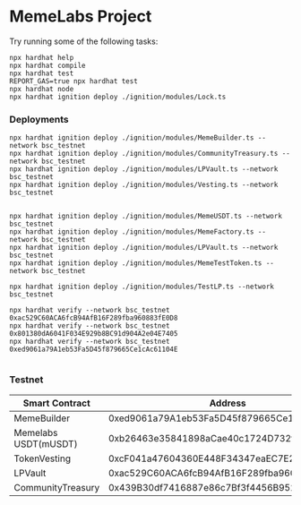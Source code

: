# MemeLabs Project


Try running some of the following tasks:

```shell
npx hardhat help
npx hardhat compile
npx hardhat test
REPORT_GAS=true npx hardhat test
npx hardhat node
npx hardhat ignition deploy ./ignition/modules/Lock.ts
```


### Deployments
```
npx hardhat ignition deploy ./ignition/modules/MemeBuilder.ts --network bsc_testnet
npx hardhat ignition deploy ./ignition/modules/CommunityTreasury.ts --network bsc_testnet
npx hardhat ignition deploy ./ignition/modules/LPVault.ts --network bsc_testnet
npx hardhat ignition deploy ./ignition/modules/Vesting.ts --network bsc_testnet


npx hardhat ignition deploy ./ignition/modules/MemeUSDT.ts --network bsc_testnet
npx hardhat ignition deploy ./ignition/modules/MemeFactory.ts --network bsc_testnet
npx hardhat ignition deploy ./ignition/modules/LPVault.ts --network bsc_testnet
npx hardhat ignition deploy ./ignition/modules/MemeTestToken.ts --network bsc_testnet

npx hardhat ignition deploy ./ignition/modules/TestLP.ts --network bsc_testnet

npx hardhat verify --network bsc_testnet 0xac529C60ACA6fcB94AfB16F289fba960883fE0D8
npx hardhat verify --network bsc_testnet 0x801380dA6041F034E929b8BC91d904A2e04E7405
npx hardhat verify --network bsc_testnet 0xed9061a79A1eb53Fa5D45f879665Ce1cAc61104E


```

### Testnet
| Smart Contract | Address                                    | Status   |
|----------------------------|--------------------------------------------|----------|
| MemeBuilder                | 0xed9061a79A1eb53Fa5D45f879665Ce1cAc61104E | Deployed |
| Memelabs USDT(mUSDT)       | 0xb26463e35841898aCae40c1724D732f268F56349 | Deployed |
| TokenVesting               | 0xcF041a47604360E448F34347eaEC7E28590D85c4 | Deployed |
| LPVault                    | 0xac529C60ACA6fcB94AfB16F289fba960883fE0D8 | Deployed |
| CommunityTreasury          | 0x439B30df7416887e86c7Bf3f4456B952872E8AEa | Deployed |
